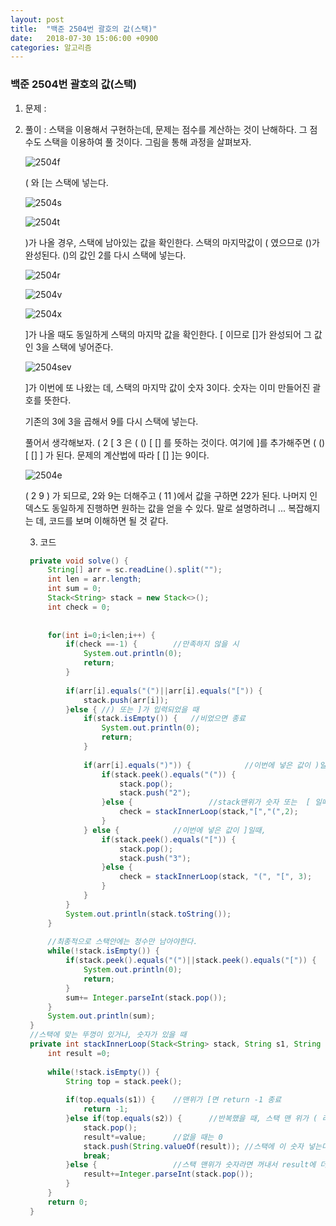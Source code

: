 ```yaml
---
layout: post
title:  "백준 2504번 괄호의 값(스택)"
date:   2018-07-30 15:06:00 +0900
categories: 알고리즘
---
```


### 백준 2504번 괄호의 값(스택)

1. 문제 : [](https://www.acmicpc.net/problem/2504)

2. 풀이 : 스택을 이용해서 구현하는데, 문제는 점수를 계산하는 것이 난해하다. 그 점수도 스택을 이용하여 풀 것이다. 그림을 통해 과정을 살펴보자.

    ![2504f](https://user-images.githubusercontent.com/33653318/43379573-1ffee4c6-9408-11e8-945c-5cdf4ba3dae6.png)

   ( 와 [는 스택에 넣는다.  

   ![2504s](https://user-images.githubusercontent.com/33653318/43379575-206bd95a-9408-11e8-8f03-1441c1200eac.png)

   ![2504t](https://user-images.githubusercontent.com/33653318/43379577-20c47eac-9408-11e8-8009-122e6036a364.png)

   )가 나올 경우, 스택에 남아있는 값을 확인한다. 스택의 마지막값이 ( 였으므로 ()가 완성된다. ()의 값인 2를 다시 스택에 넣는다.

   ![2504r](https://user-images.githubusercontent.com/33653318/43379574-202a73b6-9408-11e8-8031-de1d4d75c6fd.png)

   

   ![2504v](https://user-images.githubusercontent.com/33653318/43379578-20ef7e72-9408-11e8-81cb-a6dd798a9d43.png)

   ![2504x](https://user-images.githubusercontent.com/33653318/43379571-1fa661c0-9408-11e8-955a-4488a9f3afea.png)

   ]가 나올 때도 동일하게 스택의 마지막 값을 확인한다. [ 이므로  []가 완성되어 그 값인 3을 스택에 넣어준다. 

   ![2504sev](https://user-images.githubusercontent.com/33653318/43379576-209851d8-9408-11e8-93ad-0c2ebc60fbf7.png)

   ]가 이번에 또 나왔는 데, 스택의 마지막 값이 숫자 3이다.  숫자는 이미 만들어진 괄호를 뜻한다.

   기존의 3에 3을 곱해서 9를 다시 스택에 넣는다. 

   풀어서 생각해보자. ( 2 [ 3 은 ( () [ [] 를 뜻하는 것이다. 여기에 ]를 추가해주면 ( () [ [] ] 가 된다. 문제의 계산법에 따라 [ [] ]는 9이다.

   ![2504e](https://user-images.githubusercontent.com/33653318/43379572-1fd25f50-9408-11e8-9b23-e6d0ba0fcd91.png)

   ( 2 9 ) 가 되므로, 2와 9는 더해주고 (  11 )에서 값을 구하면 22가 된다.  나머지 인덱스도 동일하게 진행하면 원하는 값을 얻을 수 있다. 말로 설명하려니 ... 복잡해지는 데, 코드를 보며 이해하면 될 것 같다.

   

   3. 코드

   ```java
   	private void solve() {
   		String[] arr = sc.readLine().split("");
   		int len = arr.length;
   		int sum = 0;
   		Stack<String> stack = new Stack<>();
   		int check = 0;
   		
   		
   		for(int i=0;i<len;i++) {
   			if(check ==-1) {		//만족하지 않을 시
   				System.out.println(0);
   				return;
   			}
   			
   			if(arr[i].equals("(")||arr[i].equals("[")) {
   				stack.push(arr[i]);
   			}else {	//) 또는 ]가 입력되었을 때
   				if(stack.isEmpty()) {	//비었으면 종료
   					System.out.println(0);
   					return;
   				}
   				
   				if(arr[i].equals(")")) {			//이번에 넣은 값이 )일때, 
   					if(stack.peek().equals("(")) {
   						stack.pop();
   						stack.push("2");
   					}else {					//stack맨위가 숫자 또는  [ 일때.  
   						check = stackInnerLoop(stack,"[","(",2);
   					}
   				} else {			//이번에 넣은 값이 ]일때, 
   					if(stack.peek().equals("[")) {
   						stack.pop();
   						stack.push("3");
   					}else {
   						check = stackInnerLoop(stack, "(", "[", 3);
   					}
   				}
   			}
   			System.out.println(stack.toString());
   		}
   		
   		//최종적으로 스택안에는 정수만 남아야한다.
   		while(!stack.isEmpty()) {
   			if(stack.peek().equals("(")||stack.peek().equals("[")) {
   				System.out.println(0);
   				return;
   			}
   			sum+= Integer.parseInt(stack.pop());
   		}
   		System.out.println(sum);
   	}
   	//스택에 맞는 뚜껑이 있거나, 숫자가 있을 때
   	private int stackInnerLoop(Stack<String> stack, String s1, String s2, int value) {
   		int result =0;
   		
   		while(!stack.isEmpty()) {	
   			String top = stack.peek();
   			
   			if(top.equals(s1)) {	//맨위가 [면 return -1 종료
   				return -1;
   			}else if(top.equals(s2)) {		//반복했을 때, 스택 맨 위가 ( 라면 
   				stack.pop();
   				result*=value;		//없을 때는 0
   				stack.push(String.valueOf(result));	//스택에 이 숫자 넣는다.
   				break;
   			}else {					//스택 맨위가 숫자라면 꺼내서 result에 더한다.
   				result+=Integer.parseInt(stack.pop());
   			}
   		}
   		return 0;
   	}
   
   ```